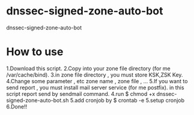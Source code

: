 # dnssec-signed-zone-auto-bot
dnssec-signed-zone-auto-bot

# How to use

1.Download this script.
2.Copy into your zone file directory (for me /var/cache/bind).
3.in zone file directory , you must store KSK,ZSK Key.
4.Change some parameter , etc zone name , zone file , ...
5.If you want to send report , you must install mail server service (for me postfix). in this script report send by sendmail command.
4.run $ chmod +x dnssec-signed-zone-auto-bot.sh
5.add cronjob by $ crontab -e
5.setup cronjob
6.Done!!
